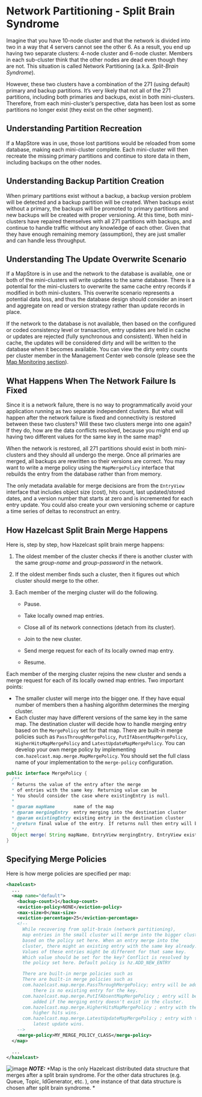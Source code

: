 
# Network Partitioning - Split Brain Syndrome

Imagine that you have 10-node cluster and that the network is divided into two in a way that 4 servers cannot see the other 6. As a result, you end up having two separate clusters: 4-node cluster and 6-node cluster. Members in each sub-cluster think that the other nodes are dead even though they are not. This situation is called Network Partitioning (a.k.a. *Split-Brain Syndrome*).

However, these two clusters have a combination of the 271 (using default) primary and backup partitions. It’s very likely that not all of the 271 partitions, including both primaries and backups, exist in both mini-clusters.
Therefore, from each mini-cluster’s perspective, data has been lost as some partitions no longer exist (they exist on the other segment).

## Understanding Partition Recreation

If a MapStore was in use, those lost partitions would be reloaded from some database, making each mini-cluster complete.
Each mini-cluster will then recreate the missing primary partitions and continue to store data in them, including backups on the other nodes.

## Understanding Backup Partition Creation

When primary partitions exist without a backup, a backup version problem will be detected and a backup partition will be created.
When backups exist without a primary, the backups will be promoted to primary partitions and new backups will be created with proper versioning.
At this time, both mini-clusters have repaired themselves with all 271 partitions with backups, and continue to handle traffic without any knowledge of each other.
Given that they have enough remaining memory (assumption), they are just smaller and can handle less throughput.

## Understanding The Update Overwrite Scenario

If a MapStore is in use and the network to the database is available, one or both of the mini-clusters will write updates to the same database.
There is a potential for the mini-clusters to overwrite the same cache entry records if modified in both mini-clusters.
This overwrite scenario represents a potential data loss, and thus the database design should consider an insert and aggregate on read or version strategy rather than update records in place.

If the network to the database is not available, then based on the configured or coded consistency level or transaction, entry updates are held in cache or updates are rejected (fully synchronous and consistent).
When held in cache, the updates will be considered dirty and will be written to the database when it becomes available. You can view the dirty entry counts per cluster member in the Management Center web console (please see the [Map Monitoring section](#map-monitoring)).

## What Happens When The Network Failure Is Fixed

Since it is a network failure, there is no way to programmatically avoid your application running as two separate independent clusters.
But what will happen after the network failure is fixed and connectivity is restored between these two clusters?
Will these two clusters merge into one again? If they do, how are the data conflicts resolved, because you might end up having two different values for the same key in the same map?

When the network is restored, all 271 partitions should exist in both mini-clusters and they should all undergo the merge. Once all primaries are merged,
all backups are rewritten so their versions are correct. You may want to write a merge policy using the `MapMergePolicy` interface that rebuilds the entry from the database rather than from memory.

The only metadata available for merge decisions are from the `EntryView` interface that includes object size (cost), hits count, last updated/stored dates, and a version number that starts at zero and is incremented for each entry update.
You could also create your own versioning scheme or capture a time series of deltas to reconstruct an entry.

## How Hazelcast Split Brain Merge Happens

Here is, step by step, how Hazelcast split brain merge happens:

1.  The oldest member of the cluster checks if there is another cluster with the same *group-name* and *group-password* in the network.

2.  If the oldest member finds such a cluster, then it figures out which cluster should merge to the other.

3.  Each member of the merging cluster will do the following.

	-   Pause.

	-   Take locally owned map entries.

	-   Close all of its network connections (detach from its cluster).

	-   Join to the new cluster.

	-   Send merge request for each of its locally owned map entry.

	-   Resume.

Each member of the merging cluster rejoins the new cluster and sends a merge request for each of its locally owned map entries. Two important points:

-	The smaller cluster will merge into the bigger one. If they have equal number of members then a hashing algorithm determines the merging cluster.
-	Each cluster may have different versions of the same key in the same map. The destination cluster will decide how to handle merging entry based on the `MergePolicy` set for that map. There are built-in merge policies such as `PassThroughMergePolicy`, `PutIfAbsentMapMergePolicy`, `HigherHitsMapMergePolicy` and `LatestUpdateMapMergePolicy`. You can develop your own merge policy by implementing `com.hazelcast.map.merge.MapMergePolicy`. You should set the full class name of your implementation to the `merge-policy` configuration.


```java
public interface MergePolicy {
  /**
  * Returns the value of the entry after the merge
  * of entries with the same key. Returning value can be
  * You should consider the case where existingEntry is null.
  *
  * @param mapName       name of the map
  * @param mergingEntry  entry merging into the destination cluster
  * @param existingEntry existing entry in the destination cluster
  * @return final value of the entry. If returns null then entry will be removed.
  */
  Object merge( String mapName, EntryView mergingEntry, EntryView existingEntry );
}
```

## Specifying Merge Policies

Here is how merge policies are specified per map:

```xml
<hazelcast>
  ...
  <map name="default">
    <backup-count>1</backup-count>
    <eviction-policy>NONE</eviction-policy>
    <max-size>0</max-size>
    <eviction-percentage>25</eviction-percentage>
    <!--
      While recovering from split-brain (network partitioning),
      map entries in the small cluster will merge into the bigger cluster
      based on the policy set here. When an entry merge into the
      cluster, there might an existing entry with the same key already.
      Values of these entries might be different for that same key.
      Which value should be set for the key? Conflict is resolved by
      the policy set here. Default policy is hz.ADD_NEW_ENTRY

      There are built-in merge policies such as
      There are built-in merge policies such as
      com.hazelcast.map.merge.PassThroughMergePolicy; entry will be added if
          there is no existing entry for the key.
      com.hazelcast.map.merge.PutIfAbsentMapMergePolicy ; entry will be
          added if the merging entry doesn't exist in the cluster.
      com.hazelcast.map.merge.HigherHitsMapMergePolicy ; entry with the
          higher hits wins.
      com.hazelcast.map.merge.LatestUpdateMapMergePolicy ; entry with the
          latest update wins.
    -->
    <merge-policy>MY_MERGE_POLICY_CLASS</merge-policy>
  </map>

  ...
</hazelcast>
```

![image](images/NoteSmall.jpg) ***NOTE:*** *Map is the only Hazelcast distributed data structure that merges after a split brain syndrome. For the other data structures (e.g. Queue, Topic, IdGenerator, etc. ), one instance of that data structure is chosen after split brain syndrome. *
